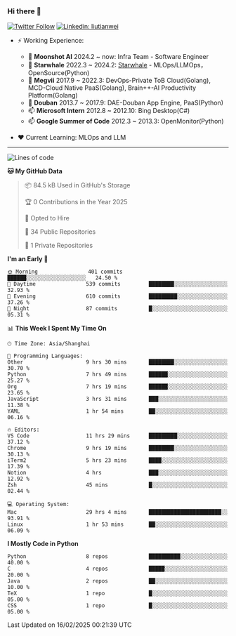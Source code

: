 ### Hi there 👋

[![Twitter Follow](https://img.shields.io/twitter/follow/tianweidut?style=social)](https://twitter.com/tianweidut)
[![Linkedin: liutianwei](https://img.shields.io/badge/-liutianwei-blue?style=flat-square&logo=Linkedin&logoColor=white&link=https://www.linkedin.com/in/liutianwei/)](https://www.linkedin.com/in/liutianwei/)

- ⚡ Working Experience:
  - 🔭 **Moonshot AI**  2024.2 ~ now: Infra Team - Software Engineer
  - 🌱 **Starwhale** 2022.3 ~ 2024.2: [Starwhale](https://github.com/star-whale/starwhale) - MLOps/LLMOps，OpenSource(Python)
  - 🌱 **Megvii** 2017.9 ~ 2022.3: DevOps-Private ToB Cloud(Golang), MCD-Cloud Native PaaS(Golang), Brain++-AI Productivity Platform(Golang)
  - 🌱 **Douban** 2013.7 ~ 2017.9: DAE-Douban App Engine, PaaS(Python)
  - 📫 **Microsoft Intern** 2012.8 ~ 2012.10: Bing Desktop(C#)
  - 📫 **Google Summer of Code** 2012.3 ~ 2013.3: OpenMonitor(Python)

- ❤️ Current Learning: MLOps and LLM

---
<!--START_SECTION:waka-->
![Lines of code](https://img.shields.io/badge/From%20Hello%20World%20I%27ve%20Written-1.0%20million%20lines%20of%20code-blue)

**🐱 My GitHub Data** 

> 📦 84.5 kB Used in GitHub's Storage 
 > 
> 🏆 0 Contributions in the Year 2025
 > 
> 💼 Opted to Hire
 > 
> 📜 34 Public Repositories 
 > 
> 🔑 1 Private Repositories 
 > 
**I'm an Early 🐤** 

```text
🌞 Morning                401 commits         ██████░░░░░░░░░░░░░░░░░░░   24.50 % 
🌆 Daytime                539 commits         ████████░░░░░░░░░░░░░░░░░   32.93 % 
🌃 Evening                610 commits         █████████░░░░░░░░░░░░░░░░   37.26 % 
🌙 Night                  87 commits          █░░░░░░░░░░░░░░░░░░░░░░░░   05.31 % 
```


📊 **This Week I Spent My Time On** 

```text
🕑︎ Time Zone: Asia/Shanghai

💬 Programming Languages: 
Other                    9 hrs 30 mins       ████████░░░░░░░░░░░░░░░░░   30.70 % 
Python                   7 hrs 49 mins       ██████░░░░░░░░░░░░░░░░░░░   25.27 % 
Org                      7 hrs 19 mins       ██████░░░░░░░░░░░░░░░░░░░   23.65 % 
JavaScript               3 hrs 31 mins       ███░░░░░░░░░░░░░░░░░░░░░░   11.38 % 
YAML                     1 hr 54 mins        ██░░░░░░░░░░░░░░░░░░░░░░░   06.16 % 

🔥 Editors: 
VS Code                  11 hrs 29 mins      █████████░░░░░░░░░░░░░░░░   37.12 % 
Chrome                   9 hrs 19 mins       ████████░░░░░░░░░░░░░░░░░   30.13 % 
iTerm2                   5 hrs 23 mins       ████░░░░░░░░░░░░░░░░░░░░░   17.39 % 
Notion                   4 hrs               ███░░░░░░░░░░░░░░░░░░░░░░   12.92 % 
Zsh                      45 mins             █░░░░░░░░░░░░░░░░░░░░░░░░   02.44 % 

💻 Operating System: 
Mac                      29 hrs 4 mins       ███████████████████████░░   93.91 % 
Linux                    1 hr 53 mins        ██░░░░░░░░░░░░░░░░░░░░░░░   06.09 % 
```

**I Mostly Code in Python** 

```text
Python                   8 repos             ██████████░░░░░░░░░░░░░░░   40.00 % 
C                        4 repos             █████░░░░░░░░░░░░░░░░░░░░   20.00 % 
Java                     2 repos             ██░░░░░░░░░░░░░░░░░░░░░░░   10.00 % 
TeX                      1 repo              █░░░░░░░░░░░░░░░░░░░░░░░░   05.00 % 
CSS                      1 repo              █░░░░░░░░░░░░░░░░░░░░░░░░   05.00 % 
```




 Last Updated on 16/02/2025 00:21:39 UTC
<!--END_SECTION:waka-->
